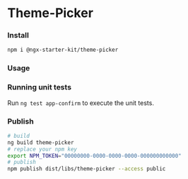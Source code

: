 # Theme-Picker

### Install

```bash
npm i @ngx-starter-kit/theme-picker
```

### Usage

### Running unit tests

Run `ng test app-confirm` to execute the unit tests.

### Publish

```bash
# build
ng build theme-picker
# replace your npm key
export NPM_TOKEN="00000000-0000-0000-0000-000000000000"
# publish
npm publish dist/libs/theme-picker --access public
```
